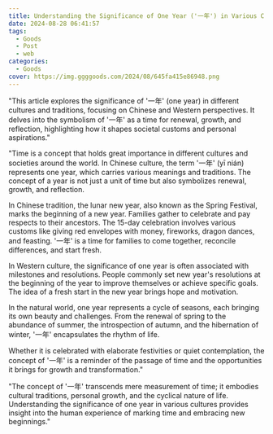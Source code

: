 ```yaml
---
title: Understanding the Significance of One Year ('一年') in Various Cultures and Traditions
date: 2024-08-28 06:41:57
tags:
  - Goods
  - Post
  - web
categories:
  - Goods
cover: https://img.ggggoods.com/2024/08/645fa415e86948.png
---
```


"This article explores the significance of '一年' (one year) in different cultures and traditions, focusing on Chinese and Western perspectives. It delves into the symbolism of '一年' as a time for renewal, growth, and reflection, highlighting how it shapes societal customs and personal aspirations."

"Time is a concept that holds great importance in different cultures and societies around the world. In Chinese culture, the term '一年' (yī nián) represents one year, which carries various meanings and traditions. The concept of a year is not just a unit of time but also symbolizes renewal, growth, and reflection.

In Chinese tradition, the lunar new year, also known as the Spring Festival, marks the beginning of a new year. Families gather to celebrate and pay respects to their ancestors. The 15-day celebration involves various customs like giving red envelopes with money, fireworks, dragon dances, and feasting. '一年' is a time for families to come together, reconcile differences, and start fresh.

In Western culture, the significance of one year is often associated with milestones and resolutions. People commonly set new year's resolutions at the beginning of the year to improve themselves or achieve specific goals. The idea of a fresh start in the new year brings hope and motivation.

In the natural world, one year represents a cycle of seasons, each bringing its own beauty and challenges. From the renewal of spring to the abundance of summer, the introspection of autumn, and the hibernation of winter, '一年' encapsulates the rhythm of life.

Whether it is celebrated with elaborate festivities or quiet contemplation, the concept of '一年' is a reminder of the passage of time and the opportunities it brings for growth and transformation."

"The concept of '一年' transcends mere measurement of time; it embodies cultural traditions, personal growth, and the cyclical nature of life. Understanding the significance of one year in various cultures provides insight into the human experience of marking time and embracing new beginnings."

